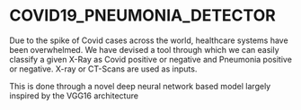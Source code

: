# COVID19_PNEUMONIA_DETECTOR

Due to the spike of Covid cases across the world, healthcare systems have been overwhelmed. 
We have devised a tool through which we can easily classify a given X-Ray as Covid positive or negative and Pneumonia positive or negative. X-ray or CT-Scans are used as inputs. 

This is done through a novel deep neural network based model largely inspired by the VGG16 architecture
